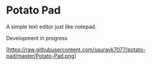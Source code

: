 # Potato Pad

A simple text editor just like notepad.

Development in progress

[https://raw.githubusercontent.com/sauravk7077/potato-pad/master/Potato-Pad.png]
